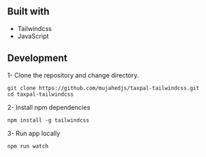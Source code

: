 
## Built with

+ Tailwindcss
+ JavaScript

## Development

1- Clone the repository and change directory.
```
git clone https://github.com/mujahedjs/taxpal-tailwindcss.git
cd taxpal-tailwindcss
```
2- Install npm dependencies
```
npm install -g tailwindcss
```
3- Run app locally
```
npm run watch
```
